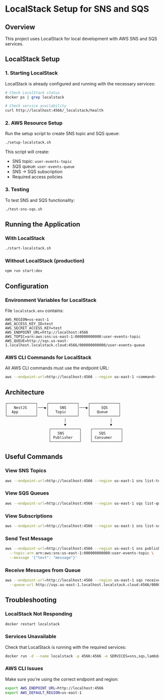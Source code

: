 # LocalStack Setup for SNS and SQS

## Overview

This project uses LocalStack for local development with AWS SNS and SQS services.

## LocalStack Setup

### 1. Starting LocalStack

LocalStack is already configured and running with the necessary services:

```bash
# Check LocalStack status
docker ps | grep localstack

# Check service availability
curl http://localhost:4566/_localstack/health
```

### 2. AWS Resource Setup

Run the setup script to create SNS topic and SQS queue:

```bash
./setup-localstack.sh
```

This script will create:
- SNS topic: `user-events-topic`
- SQS queue: `user-events-queue`
- SNS → SQS subscription
- Required access policies

### 3. Testing

To test SNS and SQS functionality:

```bash
./test-sns-sqs.sh
```

## Running the Application

### With LocalStack

```bash
./start-localstack.sh
```

### Without LocalStack (production)

```bash
npm run start:dev
```

## Configuration

### Environment Variables for LocalStack

File `localstack.env` contains:

```
AWS_REGION=us-east-1
AWS_ACCESS_KEY_ID=test
AWS_SECRET_ACCESS_KEY=test
AWS_ENDPOINT_URL=http://localhost:4566
AWS_TOPIC=arn:aws:sns:us-east-1:000000000000:user-events-topic
AWS_QUEUE=http://sqs.us-east-1.localhost.localstack.cloud:4566/000000000000/user-events-queue
```

### AWS CLI Commands for LocalStack

All AWS CLI commands must use the endpoint URL:

```bash
aws --endpoint-url=http://localhost:4566 --region us-east-1 <command>
```

## Architecture

```
┌─────────────┐    ┌─────────────┐    ┌─────────────┐
│   NestJS    │───▶│     SNS     │───▶│     SQS     │
│  App        │    │   Topic     │    │   Queue     │
└─────────────┘    └─────────────┘    └─────────────┘
                           │                    │
                           ▼                    ▼
                    ┌─────────────┐    ┌─────────────┐
                    │   SNS       │    │   SQS       │
                    │ Publisher   │    │ Consumer    │
                    └─────────────┘    └─────────────┘
```

## Useful Commands

### View SNS Topics
```bash
aws --endpoint-url=http://localhost:4566 --region us-east-1 sns list-topics
```

### View SQS Queues
```bash
aws --endpoint-url=http://localhost:4566 --region us-east-1 sqs list-queues
```

### View Subscriptions
```bash
aws --endpoint-url=http://localhost:4566 --region us-east-1 sns list-subscriptions
```

### Send Test Message
```bash
aws --endpoint-url=http://localhost:4566 --region us-east-1 sns publish \
  --topic-arn arn:aws:sns:us-east-1:000000000000:user-events-topic \
  --message '{"test": "message"}'
```

### Receive Messages from Queue
```bash
aws --endpoint-url=http://localhost:4566 --region us-east-1 sqs receive-message \
  --queue-url http://sqs.us-east-1.localhost.localstack.cloud:4566/000000000000/user-events-queue
```

## Troubleshooting

### LocalStack Not Responding
```bash
docker restart localstack
```

### Services Unavailable
Check that LocalStack is running with the required services:
```bash
docker run -d --name localstack -p 4566:4566 -e SERVICES=sns,sqs,lambda localstack/localstack
```

### AWS CLI Issues
Make sure you're using the correct endpoint and region:
```bash
export AWS_ENDPOINT_URL=http://localhost:4566
export AWS_DEFAULT_REGION=us-east-1
```